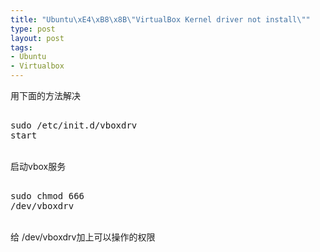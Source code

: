```yaml
--- 
title: "Ubuntu\xE4\xB8\x8B\"VirtualBox Kernel driver not install\""
type: post
layout: post
tags: 
- Ubuntu
- Virtualbox
---
```

用下面的方法解决<br/><pre><br/>sudo /etc/init.d/vboxdrv start</pre><br/>启动vbox服务<br/><pre><br/>sudo chmod 666 /dev/vboxdrv<br/></pre><br/>给 /dev/vboxdrv加上可以操作的权限

